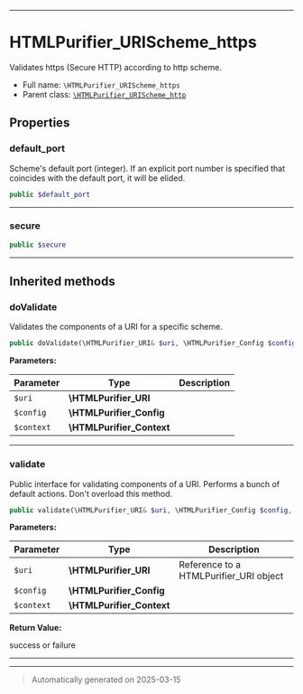 ***

# HTMLPurifier_URIScheme_https

Validates https (Secure HTTP) according to http scheme.



* Full name: `\HTMLPurifier_URIScheme_https`
* Parent class: [`\HTMLPurifier_URIScheme_http`](./HTMLPurifier_URIScheme_http.md)



## Properties


### default_port

Scheme's default port (integer). If an explicit port number is
specified that coincides with the default port, it will be
elided.

```php
public $default_port
```






***

### secure



```php
public $secure
```






***



## Inherited methods


### doValidate

Validates the components of a URI for a specific scheme.

```php
public doValidate(\HTMLPurifier_URI& $uri, \HTMLPurifier_Config $config, \HTMLPurifier_Context $context): bool
```








**Parameters:**

| Parameter | Type | Description |
|-----------|------|-------------|
| `$uri` | **\HTMLPurifier_URI** |  |
| `$config` | **\HTMLPurifier_Config** |  |
| `$context` | **\HTMLPurifier_Context** |  |





***

### validate

Public interface for validating components of a URI.  Performs a
bunch of default actions. Don't overload this method.

```php
public validate(\HTMLPurifier_URI& $uri, \HTMLPurifier_Config $config, \HTMLPurifier_Context $context): bool
```








**Parameters:**

| Parameter | Type | Description |
|-----------|------|-------------|
| `$uri` | **\HTMLPurifier_URI** | Reference to a HTMLPurifier_URI object |
| `$config` | **\HTMLPurifier_Config** |  |
| `$context` | **\HTMLPurifier_Context** |  |


**Return Value:**

success or failure




***


***
> Automatically generated on 2025-03-15
